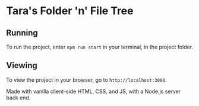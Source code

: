 # Tara's Folder 'n' File Tree

## Running

To run the project, enter `npm run start` in your terminal, in the project folder.

## Viewing

To view the project in your browser, go to `http://localhost:3000`.

Made with vanilla client-side HTML, CSS, and JS, with a Node.js server back end.
